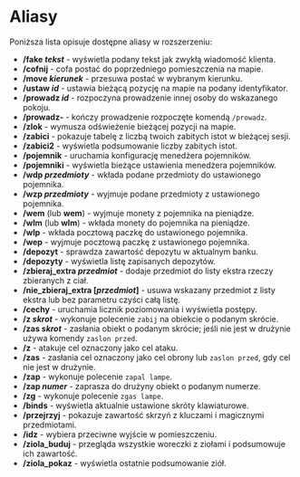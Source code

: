 # Aliasy

Poniższa lista opisuje dostępne aliasy w rozszerzeniu:

- **/fake _tekst_** - wyświetla podany tekst jak zwykłą wiadomość klienta.
- **/cofnij** - cofa postać do poprzedniego pomieszczenia na mapie.
- **/move _kierunek_** - przesuwa postać w wybranym kierunku.
- **/ustaw _id_** - ustawia bieżącą pozycję na mapie na podany identyfikator.
- **/prowadz _id_** - rozpoczyna prowadzenie innej osoby do wskazanego pokoju.
- **/prowadz-** - kończy prowadzenie rozpoczęte komendą `/prowadz`.
- **/zlok** - wymusza odświeżenie bieżącej pozycji na mapie.
- **/zabici** - pokazuje tabelę z liczbą twoich zabitych istot w bieżącej sesji.
- **/zabici2** - wyświetla podsumowanie liczby zabitych istot.
- **/pojemnik** - uruchamia konfigurację menedżera pojemników.
- **/pojemniki** - wyświetla bieżące ustawienia menedżera pojemników.
- **/wdp _przedmioty_** - wkłada podane przedmioty do ustawionego pojemnika.
- **/wzp _przedmioty_** - wyjmuje podane przedmioty z ustawionego pojemnika.
- **/wem** (lub **wem**) - wyjmuje monety z pojemnika na pieniądze.
- **/wlm** (lub **wlm**) - wkłada monety do pojemnika na pieniądze.
- **/wlp** - wkłada pocztową paczkę do ustawionego pojemnika.
- **/wep** - wyjmuje pocztową paczkę z ustawionego pojemnika.
- **/depozyt** - sprawdza zawartość depozytu w aktualnym banku.
- **/depozyty** - wyświetla listę zapisanych depozytów.
- **/zbieraj_extra _przedmiot_** - dodaje przedmiot do listy ekstra rzeczy zbieranych z ciał.
- **/nie_zbieraj_extra [_przedmiot_]** - usuwa wskazany przedmiot z listy ekstra lub bez parametru czyści całą listę.
- **/cechy** - uruchamia licznik poziomowania i wyświetla postępy.
- **/z _skrot_** - wykonuje polecenie `zabij` na obiekcie o podanym skrócie.
- **/zas _skrot_** - zasłania obiekt o podanym skrócie; jeśli nie jest w drużynie używa komendy `zaslon przed`.
- **/z** - atakuje cel oznaczony jako cel ataku.
- **/zas** - zasłania cel oznaczony jako cel obrony lub `zaslon przed`, gdy cel nie jest w drużynie.
- **/zap** - wykonuje polecenie `zapal lampe`.
- **/zap _numer_** - zaprasza do drużyny obiekt o podanym numerze.
- **/zg** - wykonuje polecenie `zgas lampe`.
- **/binds** - wyświetla aktualnie ustawione skróty klawiaturowe.
- **/przejrzyj** - pokazuje zawartość skrzyń z kluczami i magicznymi przedmiotami.
- **/idz** - wybiera przeciwne wyjście w pomieszczeniu.
- **/ziola_buduj** - przegląda wszystkie woreczki z ziołami i podsumowuje ich zawartość.
- **/ziola_pokaz** - wyświetla ostatnie podsumowanie ziół.
